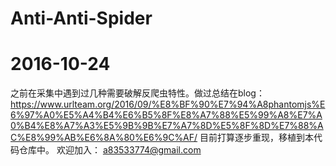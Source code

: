 # Anti-Anti-Spider
# 2016-10-24 
 之前在采集中遇到过几种需要破解反爬虫特性。做过总结在blog：
https://www.urlteam.org/2016/09/%E8%BF%90%E7%94%A8phantomjs%E6%97%A0%E5%A4%B4%E6%B5%8F%E8%A7%88%E5%99%A8%E7%A0%B4%E8%A7%A3%E5%9B%9B%E7%A7%8D%E5%8F%8D%E7%88%AC%E8%99%AB%E6%8A%80%E6%9C%AF/
目前打算逐步重现，移植到本代码仓库中。
欢迎加入：
a83533774@gmail.com
